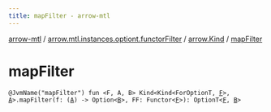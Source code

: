 ```yaml
---
title: mapFilter - arrow-mtl
---
```


[arrow-mtl](../../index.html) / [arrow.mtl.instances.optiont.functorFilter](../index.html) / [arrow.Kind](index.html) / [mapFilter](./map-filter.html)

# mapFilter

`@JvmName("mapFilter") fun <F, A, B> Kind<Kind<ForOptionT, `[`F`](map-filter.html#F)`>, `[`A`](map-filter.html#A)`>.mapFilter(f: (`[`A`](map-filter.html#A)`) -> Option<`[`B`](map-filter.html#B)`>, FF: Functor<`[`F`](map-filter.html#F)`>): OptionT<`[`F`](map-filter.html#F)`, `[`B`](map-filter.html#B)`>`